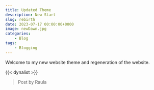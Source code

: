 ```yaml
---
title: Updated Theme
description: New Start
slug: rebirth
date: 2023-07-17 00:00:00+0000
image: newDawn.jpg
categories:
    - Blog
tags:
    - Blogging
---
```


Welcome to my new website theme and regeneration of the website. 

{{< dynalist >}}

> Post by Raula
